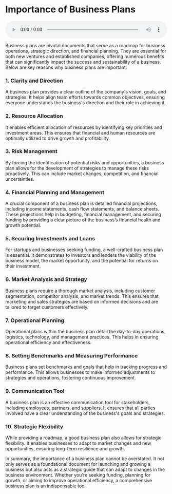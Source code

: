 # Importance of Business Plans

<audio controls style="width: 100%;">
  <source src="../../../../../audio/4th_sem/ED/Unit-4 Feasibility Analysis for Business Plan/4.e Importance of Business Plans.mp3" type="audio/mpeg">
  Your browser does not support the audio element.
</audio>


Business plans are pivotal documents that serve as a roadmap for business operations, strategic direction, and financial planning. They are essential for both new ventures and established companies, offering numerous benefits that can significantly impact the success and sustainability of a business. Below are key reasons why business plans are important:

### 1. Clarity and Direction
A business plan provides a clear outline of the company's vision, goals, and strategies. It helps align team efforts towards common objectives, ensuring everyone understands the business's direction and their role in achieving it.

### 2. Resource Allocation
It enables efficient allocation of resources by identifying key priorities and investment areas. This ensures that financial and human resources are optimally utilized to drive growth and profitability.

### 3. Risk Management
By forcing the identification of potential risks and opportunities, a business plan allows for the development of strategies to manage these risks proactively. This can include market changes, competition, and financial uncertainties.

### 4. Financial Planning and Management
A crucial component of a business plan is detailed financial projections, including income statements, cash flow statements, and balance sheets. These projections help in budgeting, financial management, and securing funding by providing a clear picture of the business’s financial health and growth potential.

### 5. Securing Investments and Loans
For startups and businesses seeking funding, a well-crafted business plan is essential. It demonstrates to investors and lenders the viability of the business model, the market opportunity, and the potential for returns on their investment.

### 6. Market Analysis and Strategy
Business plans require a thorough market analysis, including customer segmentation, competitor analysis, and market trends. This ensures that marketing and sales strategies are based on informed decisions and are tailored to target customers effectively.

### 7. Operational Planning
Operational plans within the business plan detail the day-to-day operations, logistics, technology, and management practices. This helps in ensuring operational efficiency and effectiveness.

### 8. Setting Benchmarks and Measuring Performance
Business plans set benchmarks and goals that help in tracking progress and performance. This allows businesses to make informed adjustments to strategies and operations, fostering continuous improvement.

### 9. Communication Tool
A business plan is an effective communication tool for stakeholders, including employees, partners, and suppliers. It ensures that all parties involved have a clear understanding of the business's goals and strategies.

### 10. Strategic Flexibility
While providing a roadmap, a good business plan also allows for strategic flexibility. It enables businesses to adapt to market changes and new opportunities, ensuring long-term resilience and growth.

In summary, the importance of a business plan cannot be overstated. It not only serves as a foundational document for launching and growing a business but also acts as a strategic guide that can adapt to changes in the business environment. Whether you're seeking funding, planning for growth, or aiming to improve operational efficiency, a comprehensive business plan is an indispensable tool.
